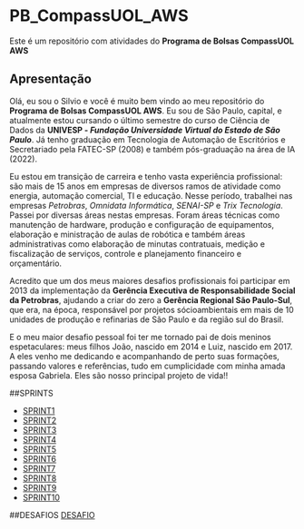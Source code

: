 # PB_CompassUOL_AWS
Este é um repositório com atividades do **Programa de Bolsas CompassUOL AWS**

## Apresentação
Olá, eu sou o Silvio e você é muito bem vindo ao meu repositório do **Programa de Bolsas CompassUOL AWS**. Eu sou de São Paulo, capital, e atualmente estou cursando o último
semestre do curso de Ciência de Dados da **UNIVESP - _Fundação Universidade Virtual do Estado de São Paulo_**. Já tenho graduação em Tecnologia de Automação de Escritórios e Secretariado pela FATEC-SP (2008) e também pós-graduação na área de IA (2022).<br>

Eu estou em transição de carreira e tenho vasta experiência profissional: são mais de 15 anos em empresas de diversos ramos de atividade como energia, automação comercial, TI e educação. Nesse período, trabalhei nas empresas _Petrobras_, _Omnidata Informática_, _SENAI-SP_ e _Trix Tecnologia_. Passei por diversas áreas nestas empresas. Foram áreas técnicas como manutenção de hardware, produção e configuração de equipamentos, elaboração e ministração de aulas de robótica e também áreas administrativas como elaboração de minutas contratuais, medição e fiscalização de serviços, controle e planejamento financeiro e orçamentário.<br>

Acredito que um dos meus maiores desafios profissionais foi participar em 2013 da implementação da **Gerência Executiva de Responsabilidade Social da Petrobras**, ajudando a criar do zero a __Gerência Regional São Paulo-Sul__, que era, na época, responsável por projetos sócioambientais em mais de 10 unidades de produção e refinarias de São Paulo e da região sul do Brasil.<br>

E o meu maior desafio pessoal foi ter me tornado pai de dois meninos espetaculares: meus filhos João, nascido em 2014 e Luiz, nascido em 2017. A eles venho me dedicando e acompanhando de perto suas formações, passando valores e referências, tudo em cumplicidade com minha amada esposa Gabriela. Eles são nosso principal projeto de vida!!

##SPRINTS

* [SPRINT1](/PB_CompassUOL_AWS/SPRINT%201/)
* [SPRINT2](/PB_CompassUOL_AWS/SPRINT%202/)
* [SPRINT3](/PB_CompassUOL_AWS/SPRINT%203/)
* [SPRINT4](/PB_CompassUOL_AWS/SPRINT%204/)
* [SPRINT5](/PB_CompassUOL_AWS/SPRINT%205/)
* [SPRINT6](/PB_CompassUOL_AWS/SPRINT%206/)
* [SPRINT7](/PB_CompassUOL_AWS/SPRINT%207/)
* [SPRINT8](/PB_CompassUOL_AWS/SPRINT%208/)
* [SPRINT9](/PB_CompassUOL_AWS/SPRINT%209/)
* [SPRINT10](/PB_CompassUOL_AWS/SPRINT%2010/)

##DESAFIOS
[DESAFIO](/PB_CompassUOL_AWS/DESAFIO/)